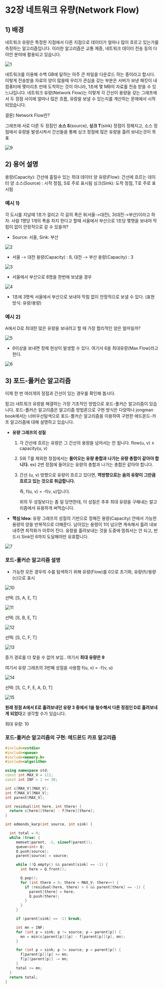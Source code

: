 # 32장 네트워크 유량(Network Flow)

## 1) 배경

네트워크 유량은 특정한 지점에서 다른 지점으로 데이터가 얼마나 많이 흐르고 있는가를 측정하는 알고리즘입니다. 이러한 알고리즘은 교통 체증, 네트워크 데이터 전송 등의 다야안 분야에 활용되고 있습니다.

![1](images/1.jpg)

네트워크를 이용해 수백 GB에 달하는 아주 큰 파일을 다운로드 하는 중이라고 합시다. 이렇게 전송받을 자료의 양이 많을때 우리가 관심을 갖는 부분은 서버가 보낸 패킷이 내 컴퓨터에 몇미리초 만에 도착하는 것이 아니라, 1초에 몇 MB의 자료를 전송 받을 수 있느냐입니다. 네트워크 유량(Network Flow)는 이렇게 각 간선이 용량을 갖는 그래프에서 두 정점 사이에 얼마나 많은 흐름, 유량을 보낼 수 있는지를 계산하는 문제에서 시작되었습니다.

결론)
Network Flow란?

그래프에 서로 다른 두 정점인 **소스 S**(source), **싱크 T**(sink) 정점이 정해지고,
소스 정점에서 유량을 발생시켜서 간선들을 통해 싱크 정점에 많은 유량을 흘려 보내는것이 목표

![9](images/9.jpg)

## 2) 용어 설명

용량(Capacity): 간선에 흘릴수 있는 최대 데이터 양
유량(Flow): 간선에 흐르는 데이터 양
소스(Source) : 시작 정점, S로 주로 표시됨
싱크(Sink): 도착 정점, T로 주로 표시됨

### 예시 1)

각 도시를 지날때 1초가 걸리고 각 길의 폭은 8(서울->대전), 3(대전->부산)이라고 하자.
사람 1명당 1개의 폭을 차지 한다고 할때 서울에서 부산으로 1초당 몇명을 보내야 막힘이 없이 안정적으로 갈 수 있을까? 

- Source: 서울, Sink: 부산

![2](images/2.jpg)

- 서울 -> 대전 용량(Capacity) : 8,  대전 -> 부산  용량(Capacity) : 3

![3](images/3.jpg)

- 서울에서 부산으로 8명을 한번에 보냈을 경우

![4](images/4.jpg)

- 1초에 3명씩 서울에서 부산으로 보내야 막힘 없이 안정적으로 보낼 수 있다. (표현 방식: 유량/용량)

### 예시 2)

A에서 D로 최대한 많은 유량을 보내려고 할 때 가장 합리적인 양은 얼마일까?

![5](images/5.jpg)

- 6이상을 보내면 정체 현상이 발생할 수 있다. 여기서 6을 최대유량(Max Flow)라고 한다.

![6](images/6.jpg)



## 3) 포드-풀커슨 알고리즘

이제 한 번 여러개의 정점과 간선이 있는 경우를 확인해 봅시다.

참고) 네트워크 유량을 해결하는 가장 기초적인 방법으로 포드-풀커슨 알고리즘이 있습니다. 포드-풀커슨 알고리즘은 알고리즘 방법론으로 구현 방식은 다양하나 jongman book에서는 너비우선탐색으로 포드-풀커슨 알고리즘을 이용하여 구현한 에드몬드-카프 알고리즘에 대해 설명하고 있습니다.

- **유량 그래프의 성질**

  1. 각 간선에 흐르는 유량은 그 간선의 용량을 넘어서는 안 됩니다. flow(u, v) ≤ capacity(u, v)

  2. S와 T를 제외한 정점에서는 **들어오는 유량 총합과 나가는 유량 총합이 같아야 합니다.**
     ex) 2번 정점에 들어오는 유량의 총합과 나가는 총합은 같아야 합니다.

  3. 간선 (u, v) 방향으로 유량이 흐르고 있다면, **역방향으로는 음의 유량이 그만큼 흐르고 있는 것으로 취급합니다.**

     즉, f(u, v) = -f(v, u)입니다.

     위의 두 성질보다는 좀 덜 당연한데, 이 성질은 추후 최대 유량을 구해내는 알고리즘에서 유용하게 써먹습니다.



- **핵심 Idea:**
  유량 그래프의 성질의 기반으로 정해진 용량(Capacity) 안에서 가능한 용량의 양을 반복적으로 더해준다.
  남아있는 용령이 1이 넘으면 계속해서 흘려 내보내주면 최적화가 이루어 진다.
  유량을 흘려보내는 것을 도중에 멈춰서는 안 되고, 반드시 Sink인 6까지 도달해야만 유효합니다.

![7](images/7.png)

### 포드-풀커슨 알고리즘 설명

- 가능한 모든 경우의 수를 탐색하기 위해 유량(Flow)를 0으로 초기화, 유량(f)/용량(c)으로 표시

![10](images/10.jpg)

선택: [S, A, E, T]

![11](images/11.jpg)

선택: [S, B, E, T]

![12](images/12.jpg)

선택: [S, C, F, T]

![13](images/13.jpg)

증가 경로를 더 찾을 수 없어 보임.. 여기서 **최대 유량은 9**

여기서 유량 그래프의 3번째 성질을 사용함 f(u, v) = -f(v, u)

![14](images/14.jpg)



선택: [S, C, F, E, A, D, T]

![`15`](images/15.jpg)

**원래 정점 A에서 E로 흘려보내던 유량 3 중에서 1을 철수해서 다른 정점인 D로 흘려보내게 되었다**고 생각할 수가 있습니다.

최대 유량: 10

### 포드-풀커슨 알고리즘의 구현: 에드몬드 카프 알고리즘

```c++
#include<cstdio>
#include<queue>
#include<memory.h>
#include<algorithm>

using namespace std;
const int MAX_V = 111;
const int INF = 1 << 30;

int c[MAX_V][MAX_V];
int f[MAX_V][MAX_V];
int parent[MAX_V];

int residual(int here, int there) {
  return c[here][there] - f[here][there];
}

int edmonds_karp(int source, int sink) {

  int total = 0;
  while (true) {
     memset(parent, -1, sizeof(parent));
     queue<int> Q;
     Q.push(source);
     parent[source] = source;

     while (!Q.empty() && parent[sink] == -1) {
       int here = Q.front();

       Q.pop();
       for (int there = 0; there < MAX_V; there++) {
         if (residual(here, there) > 0 && parent[there] == -1) { 
           parent[there] = here;
           Q.push(there);
         }
       }
     }

     if (parent[sink] == -1) break;

     int mn = INF;
     for (int p = sink; p != source; p = parent[p]) {
       mn = min(c[parent[p]][p] - f[parent[p]][p], mn);
     }

     for (int p = sink; p != source; p = parent[p]) {
       f[parent[p]][p] += mn;
       f[p][parent[p]] -= mn;
     }
     total += mn;
  }
  return total;
}
```













